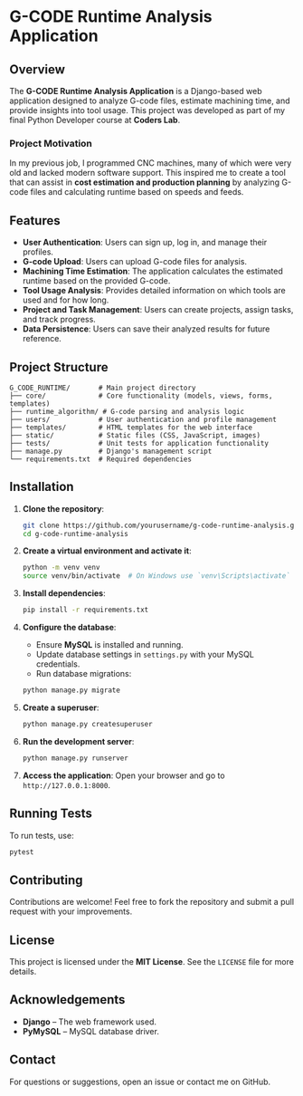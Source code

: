 # G-CODE Runtime Analysis Application

## Overview

The **G-CODE Runtime Analysis Application** is a Django-based web application designed to analyze G-code files, estimate machining time, and provide insights into tool usage. This project was developed as part of my final Python Developer course at **Coders Lab**.

### Project Motivation

In my previous job, I programmed CNC machines, many of which were very old and lacked modern software support. This inspired me to create a tool that can assist in **cost estimation and production planning** by analyzing G-code files and calculating runtime based on speeds and feeds.

## Features

- **User Authentication**: Users can sign up, log in, and manage their profiles.
- **G-code Upload**: Users can upload G-code files for analysis.
- **Machining Time Estimation**: The application calculates the estimated runtime based on the provided G-code.
- **Tool Usage Analysis**: Provides detailed information on which tools are used and for how long.
- **Project and Task Management**: Users can create projects, assign tasks, and track progress.
- **Data Persistence**: Users can save their analyzed results for future reference.

## Project Structure

```
G_CODE_RUNTIME/       # Main project directory
├── core/             # Core functionality (models, views, forms, templates)
├── runtime_algorithm/ # G-code parsing and analysis logic
├── users/            # User authentication and profile management
├── templates/        # HTML templates for the web interface
├── static/           # Static files (CSS, JavaScript, images)
├── tests/            # Unit tests for application functionality
├── manage.py         # Django's management script
└── requirements.txt  # Required dependencies
```

## Installation

1. **Clone the repository**:
    ```sh
    git clone https://github.com/yourusername/g-code-runtime-analysis.git
    cd g-code-runtime-analysis
    ```

2. **Create a virtual environment and activate it**:
    ```sh
    python -m venv venv
    source venv/bin/activate  # On Windows use `venv\Scripts\activate`
    ```

3. **Install dependencies**:
    ```sh
    pip install -r requirements.txt
    ```

4. **Configure the database**:
    - Ensure **MySQL** is installed and running.
    - Update database settings in `settings.py` with your MySQL credentials.
    - Run database migrations:
    ```sh
    python manage.py migrate
    ```

5. **Create a superuser**:
    ```sh
    python manage.py createsuperuser
    ```

6. **Run the development server**:
    ```sh
    python manage.py runserver
    ```

7. **Access the application**:
    Open your browser and go to `http://127.0.0.1:8000`.

## Running Tests

To run tests, use:
```sh
pytest
```

## Contributing

Contributions are welcome! Feel free to fork the repository and submit a pull request with your improvements.

## License

This project is licensed under the **MIT License**. See the `LICENSE` file for more details.

## Acknowledgements

- **Django** – The web framework used.
- **PyMySQL** – MySQL database driver.

## Contact

For questions or suggestions, open an issue or contact me on GitHub.

